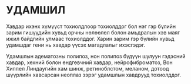 # УДАМШИЛ

Хавдар ихэнх хүмүүст тохиолдлоор тохиолддог бол нэг гэр бүлийн зарим гишүүдийн хувьд орчны нөлөөлөл болон амьдралын хэв маяг ижил байдгийн улмаас тохиолддог. Харин зарим гэр бүлийн хувьд удамшдаг гени нь хавдар үүсэх магадлалыг ихэсгэдэг.
 
Удамшлын адематозны полипоз, нон полипоз бүдүүн шулуун гэдэсний хавдар, хөхний болон өндгөвчний хавдар, нейрофиброматоз, Вон Хиппел Линдаугийн хам шинж, ретиноблстом, меланом, дотоод шүүрлийн хавсарсан неоплаз зэрэг удамшлын хавдрууд тохиолддог. 
